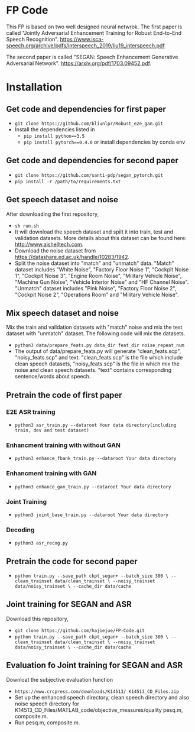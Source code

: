 FP Code
=======

This FP is based on two well designed neural netwrok. The first paper is called "Jointly Adversarial Enhancement Training for Robust End-to-End Speech Recognition". https://www.isca-speech.org/archive/pdfs/interspeech_2019/liu19_interspeech.pdf

The second paper is called "SEGAN: Speech Enhancement Generative Adversarial Network". https://arxiv.org/pdf/1703.09452.pdf.  
 
# Installation
## Get code and dependencies for first paper
- `git clone https://github.com/bliunlpr/Robust_e2e_gan.git`
- Install the dependencies listed in 
  - `pip install python==3.5`
  - `pip install pytorch==0.4.0`
or install dependencies by conda env
## Get code and dependencies for second paper
- `git clone https://github.com/santi-pdp/segan_pytorch.git`
- `pip install -r /path/to/requirements.txt`
## Get speech dataset and noise
After downloading the first repository,
- `sh run.sh`
- It will download the speech dataset and spilt it into train, test and validation datasets. More details about this dataset can be found here: http://www.aishelltech.com.
- Download the noise dataset from https://datashare.ed.ac.uk/handle/10283/1942.
- Split the noise dataset into "match" and "unmatch" data. "Match" dataset includes "White Noise", "Factory Floor Noise 1", "Cockpit Noise 1", "Cockpit Noise 3", "Engine Room Noise", "Military Vehicle Noise", "Machine Gun Noise", "Vehicle Interior Noise" and "HF Channel Noise". "Unmatch" dataset includes "Pink Noise", "Factory Floor Noise 2", "Cockpit Noise 2", "Operations Room" and "Military Vehicle Noise".
## Mix speech dataset and noise
Mix the train and validation datasets with "match" noise and mix the test dataset with "unmatch" dataset. The following code will mix the datasets.
- `python3 data/prepare_feats.py data_dir feat_dir noise_repeat_num`
- The output of data/prepare_feats.py will generate "clean_feats.scp", "noisy_feats.scp" and text. "clean_feats.scp" is the file which include clean speech datasets, 
"noisy_feats.scp" is the file in which mix the noise and clean speech datasets. "text" contains corresponding sentence/words about speech. 
## Pretrain the code of first paper
### E2E ASR training
- `python3 asr_train.py --dataroot Your data directory(including train, dev and test dataset)` 
### Enhancment training with without GAN
- `python3 enhance_fbank_train.py --dataroot Your data directory`  
### Enhancment training with GAN
- `python3 enhance_gan_train.py --dataroot Your data directory`
### Joint Training
- `python3 joint_base_train.py --dataroot Your data directory`
### Decoding
- `python3 asr_recog.py`
## Pretrain the code for second paper
- `python train.py --save_path ckpt_segan+ --batch_size 300 \
		--clean_trainset data/clean_trainset \
		--noisy_trainset data/noisy_trainset \
		--cache_dir data/cache`
## Joint training for SEGAN and ASR
Download this repository,
- `git clone https://github.com/hajiejue/FP-Code.git`
- `python train.py --save_path ckpt_segan+ --batch_size 300 \
		--clean_trainset data/clean_trainset \
		--noisy_trainset data/noisy_trainset \
		--cache_dir data/cache`
## Evaluation fo Joint training for SEGAN and ASR
Downloat the subjective evaluation function
- `https://www.crcpress.com/downloads/K14513/ K14513_CD_Files.zip`
- Set up the enhanced speech directory, clean speech directory and also noise speech directory for K14513_CD_Files/MATLAB_code/objective_measures/quality pesq.m, composite.m.
- Run pesq.m, composite.m.



